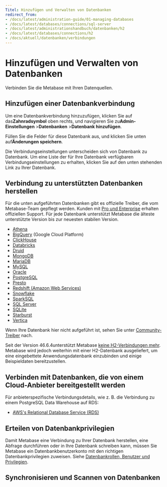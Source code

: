 ```yaml
---
Titel: Hinzufügen und Verwalten von Datenbanken
redirect_from:
- /docs/latest/administration-guide/01-managing-databases
- /docs/latest/databases/connections/sql-server
- /docs/latest/administrationshandbuch/datenbanken/h2
- /docs/latest/databases/connections/h2
- /docs/aktuell/datenbanken/verbindungen
---
```



# Hinzufügen und Verwalten von Datenbanken


Verbinden Sie die Metabase mit Ihren Datenquellen.


## Hinzufügen einer Datenbankverbindung


Um eine Datenbankverbindung hinzuzufügen, klicken Sie auf das**Zahnradsymbol** oben rechts, und navigieren Sie zu**Admin-Einstellungen** >**Datenbanken** >**Datenbank hinzufügen**.


Füllen Sie die Felder für diese Datenbank aus, und klicken Sie unten auf**Änderungen speichern**.


Die Verbindungseinstellungen unterscheiden sich von Datenbank zu Datenbank. Um eine Liste der für Ihre Datenbank verfügbaren Verbindungseinstellungen zu erhalten, klicken Sie auf den unten stehenden Link zu Ihrer Datenbank.


## Verbindung zu unterstützten Datenbanken herstellen


Für die unten aufgeführten Datenbanken gibt es offizielle Treiber, die vom Metabase-Team gepflegt werden. Kunden mit [Pro und Enterprise](https://www.metabase.com/pricing/) erhalten offiziellen Support. Für jede Datenbank unterstützt Metabase die älteste unterstützte Version bis zur neuesten stabilen Version.


- [Athena](./connections/athena.md)
- [BigQuery](./connections/bigquery.md) (Google Cloud Platform)
- [ClickHouse](./connections/clickhouse.md)
- [Databricks](./connections/databricks.md)
- [Druid](./connections/druid.md)
- [MongoDB](./Verbindungen/mongodb.md)
- [MariaDB](./connections/mariadb.md)
- [MySQL](./Verbindungen/mysql.md)
- [Oracle](./connections/oracle.md)
- [PostgreSQL](./Verbindungen/postgresql.md)
- [Presto](./connections/presto.md)
- [Redshift (Amazon Web Services)](./connections/redshift.md)
- [Snowflake](./connections/snowflake.md)
- [SparkSQL](./connections/sparksql.md)
- [SQL Server](./Verbindungen/sql-server.md)
- [SQLite](./connections/sqlite.md)
- [Starburst](./connections/starburst.md)
- [Vertica](./connections/vertica.md)


Wenn Ihre Datenbank hier nicht aufgeführt ist, sehen Sie unter [Community-Treiber](../developers-guide/community-drivers.md) nach.


Seit der Version 46.6.4unterstützt Metabase [keine H2-Verbindungen mehr](https://www.metabase.com/blog/vulnerability-post-mortem). Metabase wird jedoch weiterhin mit einer H2-Datenbank ausgeliefert, um eine eingebettete Anwendungsdatenbank einzubinden und einige Beispieldaten bereitzustellen.


## Verbinden mit Datenbanken, die von einem Cloud-Anbieter bereitgestellt werden


Für anbieterspezifische Verbindungsdetails, wie z. B. die Verbindung zu einem PostgreSQL Data Warehouse auf RDS:


- [AWS's Relational Database Service (RDS)](./connections/aws-rds.md)


## Erteilen von Datenbankprivilegien


Damit Metabase eine Verbindung zu Ihrer Datenbank herstellen, eine Abfrage durchführen oder in Ihre Datenbank schreiben kann, müssen Sie Metabase ein Datenbankbenutzerkonto mit den richtigen Datenbankprivilegien zuweisen. Siehe [Datenbankrollen, Benutzer und Privilegien](./users-roles-privileges.md).


## Synchronisieren und Scannen von Datenbanken
